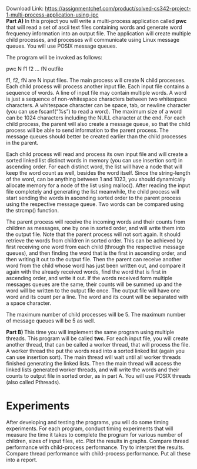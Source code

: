 Download Link: https://assignmentchef.com/product/solved-cs342-project-1-multi-process-application-using-ipc
<br>
<strong>Part A)</strong> In this project you will write a multi-process application called <strong>pwc</strong> that will read a set of ascii text files containing words and generate  word frequency information into an output file. The application will create multiple child processes, and processes will communicate using Linux message queues. You will use POSIX message queues.

The program will be invoked as follows:

pwc N f1 f2 … fN  outfile

f1, f2, fN are N input files. The main process will create N  child processes. Each child process will process  another input file. Each input file contains a sequence of words. A line of input file may contain multiple words. A word is just a sequence of non-whitespace characters between two whitespace characters. A whitespace  character can be space, tab, or newline character (you can use fscanf(“%s”) to read a word). The maximum size of a word can be  1024 characters including the NULL character at the end. For each child process, the parent will also create a message queue, so that the child process will be able to send information to the parent process. The message queues should better be created earlier than the child processes in the parent.




Each child process will read and process its own input file and will create a sorted linked list distinct words in memory (you can use insertion sort) in ascending order. For each distinct word, the list will have a node that will keep the word count as well, besides the word itself. Since the string-length of the word,  can be anything between 1 and 1023, you should dynamically allocate memory for a node of the list using malloc(). After reading the input file completely and generating the list meanwhile, the child process will start sending the words in ascending  sorted order to the parent process using the respective message queue. Two words can be compared using the strcmp() function.




The parent process will receive the incoming words and their counts from children as messages, one by one in sorted order, and will write them into  the output file. Note that the parent process will not sort again. It should retrieve the words from children in sorted order. This can be achieved by first receiving one word from each child (through the respective message queues), and then finding the word that is the first in ascending order, and then writing it out to the output file. Then the parent can receive another word from the child whose word has just been written out, and compare it  again with the already received words, find the word that is first in ascending order, and write it out. If the words received form multiple messages queues are the same, their counts will be summed up and the word will be written to the output file once. The output file will have one word and its count per a line. The word and its count will be separated with a space character.




The maximum number of child processes will be 5. The maximum number of message queues will be 5 as well.




<strong>Part B) </strong>This time you will implement the same program using multiple threads. This program will be called <strong>twc</strong>. For each input file, you will create another thread, that can be called a worker thread, that will process the file. A worker thread the put the words read into a sorted linked list (again you can use insertion sort). The main thread will wait until all worker threads finished generating the linked lists. Then the main thread will access the linked lists generated worker threads, and will write the words and their counts to output file in sorted order, as in part A. You will use POSIX threads (also called Pthreads).




<h1>Experiments</h1>




After developing and testing the programs, you will do some timing experiments. For each program, conduct timing experiments that will measure the time it takes to complete the program for various number of children, sizes of input files, etc. Plot the results in graphs. Compare thread performance with child-process performance. Try to interpret the results. Compare thread performance with child-process performance.  Put all these into a report.